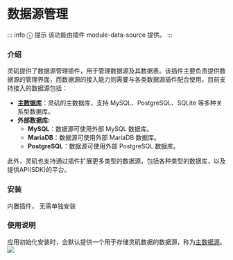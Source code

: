 # 数据源管理

::: info &#9432; 提示
该功能由插件 module-data-source 提供。
:::

### 介绍
灵矶提供了数据源管理插件，用于管理数据源及其数据表。该插件主要负责提供数据源的管理界面，而数据源的接入能力则需要与各类数据源插件配合使用。目前支持接入的数据源包括：

- **[主数据库](./datasource/data-source-main.md)**：灵矶的主数据库，支持 MySQL、PostgreSQL、SQLite 等多种关系型数据库。
- **外部数据库:**
  - **MySQL**：数据源可使用外部 MySQL 数据库。
  - **MariaDB**：数据源可使用外部 MariaDB 数据库。
  - **PostgreSQL**：数据源可使用外部 PostgreSQL 数据库。

此外，灵矶也支持通过插件扩展更多类型的数据源，包括各种类型的数据库，以及提供API(SDK)的平台。

### 安装
内置插件， 无需单独安装

### 使用说明
应用初始化安装时，会默认提供一个用于存储灵矶数据的数据源，称为[主数据源](./data-source-main.md)。
![](/datasource/data-source-1.png)
